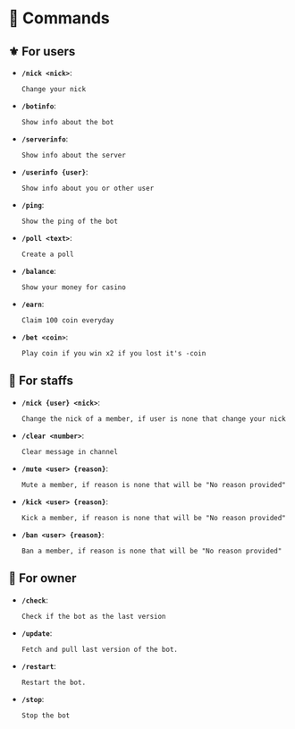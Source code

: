 # 🚀 Commands
## ⚜️ For users
- **`/nick <nick>`**:

    ```
    Change your nick
    ```

- **`/botinfo`**:

    ```
    Show info about the bot
    ```

- **`/serverinfo`**:

    ```
    Show info about the server
    ```

- **`/userinfo {user}`**:

    ```
    Show info about you or other user
    ```

- **`/ping`**:

    ```
    Show the ping of the bot
    ```

- **`/poll <text>`**:

    ```
    Create a poll
    ```

- **`/balance`**:

    ```
    Show your money for casino
    ```

- **`/earn`**:

    ```
    Claim 100 coin everyday
    ```

- **`/bet <coin>`**:

    ```
    Play coin if you win x2 if you lost it's -coin
    ```

## 🔱 For staffs
- **`/nick {user} <nick>`**:

    ```
    Change the nick of a member, if user is none that change your nick
    ```

- **`/clear <number>`**:

    ```
    Clear message in channel
    ```

- **`/mute <user> {reason}`**:

    ```
    Mute a member, if reason is none that will be "No reason provided"
    ```

- **`/kick <user> {reason}`**:

    ```
    Kick a member, if reason is none that will be "No reason provided"
    ```

- **`/ban <user> {reason}`**:

    ```
    Ban a member, if reason is none that will be "No reason provided"
    ```


## 🛑 For owner
- **`/check`**:

    ```
    Check if the bot as the last version
    ```

- **`/update`**:

    ```
    Fetch and pull last version of the bot.
    ```

- **`/restart`**:

    ```
    Restart the bot.
    ```

- **`/stop`**:

    ```
    Stop the bot
    ```
